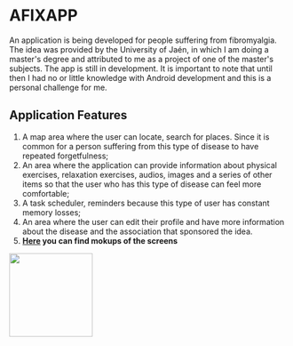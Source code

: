# AFIXAPP
An application is being developed for people suffering from fibromyalgia. The idea was provided by the University of Jaén, in which I am doing a master's degree and attributed to me as a project of one of the master's subjects. The app is still in development.
It is important to note that until then I had no or little knowledge with Android development and this is a personal challenge for me.

## Application Features
1. A map area where the user can locate, search for places. Since it is common for a person suffering from this type of disease to have repeated forgetfulness;
2. An area where the application can provide information about physical exercises, relaxation exercises, audios, images and a series of other items so that the user who has this type of disease can feel more comfortable;
3. A task scheduler, reminders because this type of user has constant memory losses;
4. An area where the user can edit their profile and have more information about the disease and the association that sponsored the idea.
5. **[Here](https://marvelapp.com/47aidb5) you can find mokups of the screens**

<img src="https://ibb.co/3M5DMq1" height="150">


